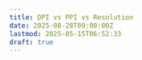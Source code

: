 ```yaml
---
title: DPI vs PPI vs Resolution
date: 2025-08-28T09:00:00Z
lastmod: 2025-05-15T06:52:33
draft: true
---
```

